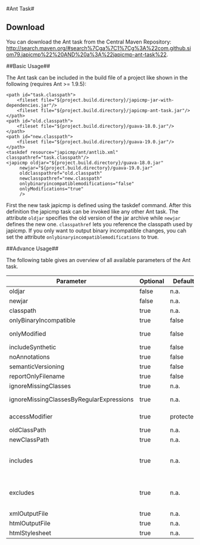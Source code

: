 #Ant Task#

## Download ##

You can download the Ant task from the Central Maven Repository: http://search.maven.org/#search%7Cga%7C1%7Cg%3A%22com.github.siom79.japicmp%22%20AND%20a%3A%22japicmp-ant-task%22.

##Basic Usage##

The Ant task can be included in the build file of a project like shown in the following (requires Ant >= 1.9.5):

```
<path id="task.classpath">
	<fileset file="${project.build.directory}/japicmp-jar-with-dependencies.jar"/>
	<fileset file="${project.build.directory}/japicmp-ant-task.jar"/>
</path>
<path id="old.classpath">
	<fileset file="${project.build.directory}/guava-18.0.jar"/>
</path>
<path id="new.classpath">
	<fileset file="${project.build.directory}/guava-19.0.jar"/>
</path>
<taskdef resource="japicmp/ant/antlib.xml" classpathref="task.classpath"/>
<japicmp oldjar="${project.build.directory}/guava-18.0.jar"
	 newjar="${project.build.directory}/guava-19.0.jar"
	 oldclasspathref="old.classpath"
	 newclasspathref="new.classpath"
	 onlybinaryincompatiblemodifications="false"
	 onlyModifications="true"
	 />
```

First the new task japicmp is defined using the taskdef command. After this definition the japicmp task can be
invoked like any other Ant task. The attribute `oldjar` specifies the old version of the jar archive while `newjar`
defines the new one. `classpathref` lets you reference the classpath used by japicmp. If you only want to output
binary incompatible changes, you cah set the attribute `onlybinaryincompatiblemodifications` to true.

##Advance Usage##

The following table gives an overview of all available parameters of the Ant task.

| Parameter | Optional | Default | Description |
|-----------|----------|---------|-------------|
| oldjar 									| false | n.a.  | Provides the path to the old version(s) of the jar(s). Use ; to separate jar files. |
| newjar 									| false | n.a.  | Provides the path to the new version(s) of the jar(s). Use ; to separate jar files. |
| classpath 								| true  | n.a.  | Defines the classpath used to compare old and new version. |
| onlyBinaryIncompatible 					| true  | false | If set to true, only binary incompatible changes are included. |
| onlyModified 								| true  | false | Outputs only modified classes/methods. If not set to true, all classes and methods are printed.|
| includeSynthetic 							| true  | false | If set to true, changes for synthetic classes and class members are tracked.|
| noAnnotations 							| true  | false | Setting this option to true disables the evaluation of annotations completely.|
| semanticVersioning 						| true  | false | Tells you which part of the version to increment. |
| reportOnlyFilename 						| true  | false | Reports just filenames (not full paths) in report description. |
| ignoreMissingClasses 						| true  | n.a.  | Ignores all superclasses/interfaces missing on the classpath. |
| ignoreMissingClassesByRegularExpressions 	| true  | n.a.  | Ignores only those superclasses/interface missing on the classpath that are selected by a regular expression. |
| accessModifier 							| true  | protected |  Sets the access modifier level (public, package, protected, private), which should be used.|      
| oldClassPath 								| true  | n.a.  | The classpath for the old version. |
| newClassPath 								| true  | n.a.  | The classpath for the new version. |
| includes 									| true  | n.a.  | Semicolon separated list of elements to include in the form package.Class#classMember, * can be used as wildcard. Annotations are given as FQN starting with @. Examples: mypackage;my.Class;other.Class#method(int,long);foo.Class#field;@my.Annotation.|
| excludes 									| true  | n.a.  | Semicolon separated list of elements to exclude in the form package.Class#classMember, * can be used as wildcard. Annotations are given as FQN starting with @. Examples: mypackage;my.Class;other.Class#method(int,long);foo.Class#field;@my.Annotation.|    
| xmlOutputFile 							| true  | n.a.  | Provides the path to the xml output file. |     
| htmlOutputFile 							| true  | n.a.  | Provides the path to the html output file. |
| htmlStylesheet 							| true  | n.a.  | Provides the path to your own stylesheet. |

